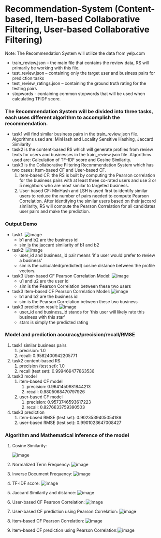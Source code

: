# Recommendation-System (Content-based, Item-based Collaborative Filtering, User-based Collaborative Filtering)

Note: The Recommendation System will utilize the data from yelp.com
- train_review.json – the main file that contains the review data, RS will primarily be working with this file. 
- test_review.json – containing only the target user and business pairs for prediction tasks
- test_review_ratings.json – containing the ground truth rating for the testing pairs
- stopwords - containing common stopwords that will be used when calculating TFIDF score.

### The Recommendation System will be divided into three tasks, each uses different algorithm to accomplish the recommendation. 
* task1 will find similar business pairs in the train_review.json file. Algorithms used are: MinHash and Locality Sensitive Hashing, Jaccard Similarity
* task2 is the content-based RS which will generate profiles from review texts for users and businesses in the train_review.json file. Algorithms used are: Calculation of TF-IDF score and Cosine Similarity.
* task3 is the Collaborative Filtering Recommendation System which has two cases: Item-based CF and User-based CF.
  1. Item-based CF: the RS is built by computing the Pearson correlation for the business pairs with at least three co-rated users and use 3 or 5 neighbors who are most similar to targeted business.
  2. User-based CF: MinHash and LSH is used first to identify similar users to reduce the number of pairs needed to compute Pearson Correlation. After identifying the similar users based on their jaccard similarity, RS will compute the Pearson Correlation for all candidates user pairs and make the prediction. 

### Output Demo
* task1: ![image](https://user-images.githubusercontent.com/25105806/113206117-e9442500-9223-11eb-85f4-ce7f2cab3bbe.png)
  * b1 and b2 are the business id
  * sim is the jaccard similarity of b1 and b2
* task2: ![image](https://user-images.githubusercontent.com/25105806/113206164-fb25c800-9223-11eb-8894-3f8b347bb113.png)
  * user_id and business_id pair means 'if a user would prefer to review a business'
  * sim is the calculated(predicted) cosine distance between the profile vectors.
* task3 User-based CF Pearson Correlation Model: ![image](https://user-images.githubusercontent.com/25105806/113206248-1264b580-9224-11eb-933b-f13deef2045d.png) 
  * u1 and u2 are the user id
  * sim is the Pearson Correlation between these two users  
* task3 Item-based CF Pearson Correlation Model: ![image](https://user-images.githubusercontent.com/25105806/113206200-0547c680-9224-11eb-84dd-063e8a2413db.png)
  * b1 and b2 are the business id
  * sim is the Pearson Correlation between these two business  
* task3 prediction result: ![image](https://user-images.githubusercontent.com/25105806/113206379-3d4f0980-9224-11eb-8511-25fcadccf637.png)
  * user_id and business_id stands for 'this user will likely rate this business with this star'
  * stars is simply the predicted rating 

### Model and prediction accuracy/precision/recall/RMSE
1. task1 similar business pairs 
   1. precision: 1.0
   2. recall: 0.9582400942205771
2. task2 content-based RS
   1. precision (test set): 1.0
   2. recall (test set): 0.999469477863536
3. task3 model
   1. item-based CF model
      1. precision: 0.9641450981844213
      2. recall: 0.9805068470797926
   2. user-based CF model
      1. precision: 0.9573746593617223
      2. recall: 0.8276633759390503
4. task3 prediction
   1. item-based RMSE (test set): 0.9023539405054186
   2. user-based RMSE (test set): 0.9901023647008427

### Algorithm and Mathematical inference of the model
1. Cosine Similarity: 

    ![image](https://user-images.githubusercontent.com/25105806/113209393-de8b8f00-9227-11eb-81be-64dc2cfe2ec4.png)
3. Normalized Term Frequency: ![image](https://user-images.githubusercontent.com/25105806/113209177-91a7b880-9227-11eb-88a6-9380099b4c58.png)
4. Inverse Document Frequency: ![image](https://user-images.githubusercontent.com/25105806/113209263-ad12c380-9227-11eb-9bde-bb70acc556d1.png)
5. TF-IDF score: ![image](https://user-images.githubusercontent.com/25105806/113209289-b734c200-9227-11eb-903e-46e77396c2d5.png)
6. Jaccard Similarity and distance: ![image](https://user-images.githubusercontent.com/25105806/113209494-fd8a2100-9227-11eb-8c88-3a22446cb77b.png)
7. User-based CF Pearson Correlation: ![image](https://user-images.githubusercontent.com/25105806/113209564-12ff4b00-9228-11eb-91d3-55b961c97346.png)
8. User-based CF prediction using Pearson Correlation: ![image](https://user-images.githubusercontent.com/25105806/113209629-26aab180-9228-11eb-9e0a-52fe12d8a423.png)
9. Item-based CF Pearson Correlation: ![image](https://user-images.githubusercontent.com/25105806/113209694-3aeeae80-9228-11eb-972d-36476fc96b50.png)
10. Item-based CF prediction using Pearson Correlation:![image](https://user-images.githubusercontent.com/25105806/113209749-49d56100-9228-11eb-8605-b1c7e48c0891.png)






